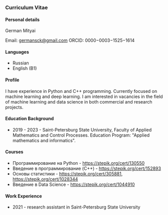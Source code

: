 ### Curriculum Vitae

#### Personal details

German Mityai

Email: germansck@gmail.com
ORCID: 0000−0003−1525−1614

#### Languages

* Russian
* English (B1)

#### Profile

I have experience in Python and C++ programming. Currently focused on machine learning and deep learning. I am interested in vacancies in the field of machine learning and data science in both commercial and research projects.

#### Education Background

* 2019 - 2023 - Saint-Petersburg State University, Faculty of Applied Mathematics and Control Processes. Education Program: "Applied mathematics and informatics".

#### Courses

* Программирование на Python - https://stepik.org/cert/130550
* Введение в программирование (C++) - https://stepik.org/cert/152893
* Основы статистики - https://stepik.org/cert/305881, https://stepik.org/cert/1028344
* Введение в Data Science - https://stepik.org/cert/1044910

#### Work Experience

* 2021 - research assistant in Saint-Petersburg State University 
